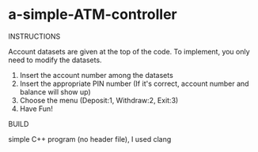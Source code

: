 # a-simple-ATM-controller

INSTRUCTIONS

Account datasets are given at the top of the code. To implement, you only need to modify the datasets.
1. Insert the account number among the datasets
2. Insert the appropriate PIN number (If it's correct, account number and balance will show up)
3. Choose the menu (Deposit:1, Withdraw:2, Exit:3)
4. Have Fun!

BUILD

simple C++ program (no header file), I used clang

